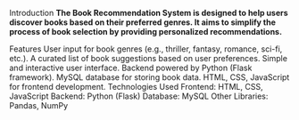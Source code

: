 Introduction
**The Book Recommendation System is designed to help users discover books based on their preferred genres. It aims to simplify the process of book selection by providing personalized recommendations.**

Features
User input for book genres (e.g., thriller, fantasy, romance, sci-fi, etc.).
A curated list of book suggestions based on user preferences.
Simple and interactive user interface.
Backend powered by Python (Flask framework).
MySQL database for storing book data.
HTML, CSS, JavaScript for frontend development.
Technologies Used
Frontend: HTML, CSS, JavaScript
Backend: Python (Flask)
Database: MySQL
Other Libraries: Pandas, NumPy
